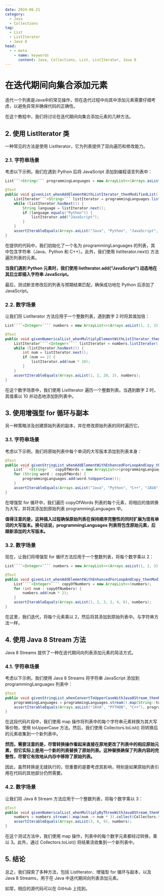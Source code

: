 ```yaml
---
date: 2024-06-21
category:
  - Java
  - Collections
tag:
  - List
  - ListIterator
  - Java 8
head:
  - - meta
    - name: keywords
      content: Java, Collections, List, ListIterator, Java 8
---
```

# 在迭代期间向集合添加元素

迭代一个列表是Java中的常见操作，但在迭代过程中向其中添加元素需要仔细考虑，以避免异常并确保代码的正确性。

在这个教程中，我们将讨论在迭代期间向集合添加元素的几种方法。

## 2. 使用 ListIterator 类
一种常见的方法是使用 ListIterator，它为列表提供了双向遍历和修改能力。

### 2.1. 字符串场景
考虑以下示例，我们在遇到 Python 后将 JavaScript 添加到编程语言列表中：

```java
List```<String>``` programmingLanguages = new ArrayList<>(Arrays.asList("Java", "Python", "C++"));

@Test
public void givenList_whenAddElementWithListIterator_thenModifiedList() {
    ListIterator```<String>``` listIterator = programmingLanguages.listIterator();
    while (listIterator.hasNext()) {
        String language = listIterator.next();
        if (language.equals("Python")) {
            listIterator.add("JavaScript");
        }
    }
    assertIterableEquals(Arrays.asList("Java", "Python", "JavaScript", "C++"), programmingLanguages);
}
```

在提供的代码中，我们初始化了一个名为 programmingLanguages 的列表，其中包含字符串（Java、Python 和 C++）。此外，我们使用 listIterator.next() 方法遍历列表的元素。

**当我们遇到 Python 元素时，我们使用 listIterator.add("JavaScript") 动态地在其后立即插入字符串 JavaScript。**

最后，测试断言修改后的列表与预期结果匹配，确保成功地在 Python 后添加了 JavaScript。

### 2.2. 数字场景
让我们将 ListIterator 方法应用于一个整数列表，遇到数字 2 时将其值加倍：

```java
List````<Integer>```` numbers = new ArrayList<>(Arrays.asList(1, 2, 3));

@Test
public void givenNumericalList_whenMultiplyElementWithListIterator_thenModifiedList() {
    ListIterator````<Integer>```` listIterator = numbers.listIterator();
    while (listIterator.hasNext()) {
        int num = listIterator.next();
        if (num == 2) {
            listIterator.add(num * 10);
        }
    }
    assertIterableEquals(Arrays.asList(1, 2, 20, 3), numbers);
}
```

在这个数字场景中，我们使用 ListIterator 遍历一个整数列表。当遇到数字 2 时，其值乘以 10 并动态地添加到列表中。

## 3. 使用增强型 for 循环与副本
另一种策略涉及创建原始列表的副本，并在修改原始列表的同时遍历它。

### 3.1. 字符串场景
考虑以下示例，我们将原始列表中每个单词的大写版本添加到列表本身：

```java
@Test
public void givenStringList_whenAddElementWithEnhancedForLoopAndCopy_thenModifiedList() {
    List```<String>``` copyOfWords = new ArrayList<>(programmingLanguages);
    for (String word : copyOfWords) {
        programmingLanguages.add(word.toUpperCase());
    }
    assertIterableEquals(Arrays.asList("Java", "Python", "C++", "JAVA", "PYTHON", "C++"), programmingLanguages);
}
```

在增强型 for 循环中，我们遍历 copyOfWords 列表的每个元素，将相应的值转换为大写，并将其添加到原始列表 programmingLanguages 中。

**值得注意的是，这种插入过程确保原始列表在保持顺序完整性的同时扩展为现有单词的大写版本。换句话说，programmingLanguages 列表将包含原始元素，后跟新添加的大写版本。**

### 3.2. 数字场景
现在，让我们将增强型 for 循环方法应用于一个整数列表，将每个数字乘以 2：

```java
List````<Integer>```` numbers = new ArrayList<>(Arrays.asList(1, 2, 3));

@Test
public void givenList_whenAddElementWithEnhancedForLoopAndCopy_thenModifiedList() {
    List````<Integer>```` copyOfNumbers = new ArrayList<>(numbers);
    for (int num : copyOfNumbers) {
        numbers.add(num * 2);
    }
    assertIterableEquals(Arrays.asList(1, 2, 3, 2, 4, 6), numbers);
}
```

在这里，我们迭代，将每个元素乘以 2，然后将其添加到原始列表中。与字符串方法一样，

## 4. 使用 Java 8 Stream 方法
Java 8 Streams 提供了一种在迭代期间向列表添加元素的简洁方式。

### 4.1. 字符串场景
考虑以下示例，我们使用 Java 8 Streams 将字符串 JavaScript 添加到 programmingLanguages 列表中：

```java
@Test
public void givenStringList_whenConvertToUpperCaseWithJava8Stream_thenModifiedList() {
    programmingLanguages = programmingLanguages.stream().map(String::toUpperCase).collect(Collectors.toList());
    assertIterableEquals(Arrays.asList("JAVA", "PYTHON", "C++"), programmingLanguages);
}
```

在这段代码片段中，我们使用 map 操作将列表中的每个字符串元素转换为其大写等价物，使用 toUpperCase 方法。然后，我们使用 Collectors.toList() 将转换后的元素收集到一个新列表中。

**然而，需要注意的是，尽管转换操作看起来直接在原地更改了列表中的相应原始元素，但它实际上是用一个新的列表替换了原始列表。这种替换确保了列表内容的完整性，尽管它有效地从内存中移除了原始列表。**

因此，虽然转换是无缝执行的，但重要的是要考虑其影响，特别是如果原始列表引用在代码的其他部分仍然需要。

### 4.2. 数字场景
让我们将 Java 8 Stream 方法应用于一个整数列表，将每个数字乘以 3：

```java
@Test
public void givenNumericalList_whenMultiplyByThreeWithJava8Stream_thenModifiedList() {
    numbers = numbers.stream().map(num -> num * 3).collect(Collectors.toList());
    assertIterableEquals(Arrays.asList(3, 6, 9), numbers);
}
```

在这个测试方法中，我们使用 map 操作，列表中的每个数字元素都经过转换，乘以 3。此外，通过 Collectors.toList() 将结果流收集到一个新列表中。

## 5. 结论
总之，我们探索了多种方法，包括 ListIterator、增强型 for 循环与副本，以及 Java 8 Streams，用于在 Java 中迭代期间向列表添加元素。

如常，相应的源代码可以在 GitHub 上找到。